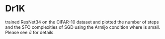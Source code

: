 # Dr1K
trained ResNet34 on the CIFAR-10 dataset and plotted the number of steps and the SFO complexities of SGD using the Armijo condition where 
 is small. Please see $\bar \alpha$ for details.
